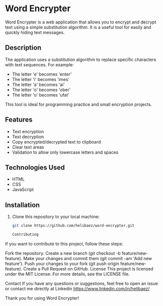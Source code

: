# Word Encrypter

Word Encrypter is a web application that allows you to encrypt and decrypt text using a simple substitution algorithm. It is a useful tool for easily and quickly hiding text messages.

## Description

The application uses a substitution algorithm to replace specific characters with text sequences. For example:
- The letter 'e' becomes 'enter'
- The letter 'i' becomes 'imes'
- The letter 'a' becomes 'ai'
- The letter 'o' becomes 'ober'
- The letter 'u' becomes 'ufat'

This tool is ideal for programming practice and small encryption projects.


## Features

- Text encryption
- Text decryption
- Copy encrypted/decrypted text to clipboard
- Clear text areas
- Validation to allow only lowercase letters and spaces

## Technologies Used

- HTML
- CSS
- JavaScript

## Installation

1. Clone this repository to your local machine:
   ```bash
   git clone https://github.com/helibaez/word-encrypter.git

   Contributing
If you want to contribute to this project, follow these steps:

Fork the repository.
Create a new branch (git checkout -b feature/new-feature).
Make your changes and commit them (git commit -am 'Add new feature').
Push your changes to your fork (git push origin feature/new-feature).
Create a Pull Request on GitHub.
License
This project is licensed under the MIT License. For more details, see the LICENSE file.

Contact
If you have any questions or suggestions, feel free to open an issue or contact me directly at Linkedin https://www.linkedin.com/in/helibaez/

Thank you for using Word Encrypter!
